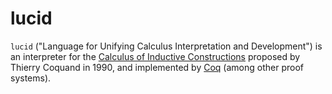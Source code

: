 # lucid

`lucid` ("Language for Unifying Calculus Interpretation and Development") is an
interpreter for the [Calculus of Inductive Constructions](https://en.wikipedia.org/wiki/Calculus_of_constructions)
proposed by Thierry Coquand in 1990, and implemented by [Coq](https://en.wikipedia.org/wiki/Coq)
(among other proof systems).
